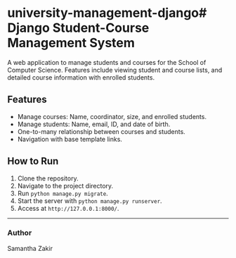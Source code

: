 # university-management-django# Django Student-Course Management System
A web application to manage students and courses for the School of Computer Science. Features include viewing student and course lists, and detailed course information with enrolled students.

## Features
- Manage courses: Name, coordinator, size, and enrolled students.
- Manage students: Name, email, ID, and date of birth.
- One-to-many relationship between courses and students.
- Navigation with base template links.

## How to Run
1. Clone the repository.
2. Navigate to the project directory.
3. Run `python manage.py migrate`.
4. Start the server with `python manage.py runserver`.
5. Access at `http://127.0.0.1:8000/`.

---

### Author
Samantha Zakir

